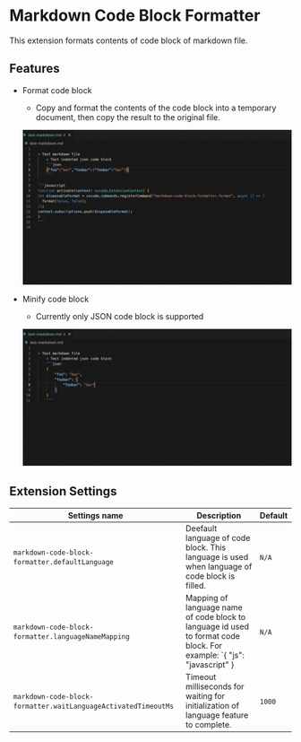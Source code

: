 # Markdown Code Block Formatter

This extension formats contents of code block of markdown file.

## Features
* Format code block
  * Copy and format the contents of the code block into a temporary document, then copy the result to the original file.

  ![](https://github.com/ame-neko/md-code-formatter/blob/main/images/format-code-block-demo.gif?raw=true)

* Minify code block 
  * Currently only JSON code block is supported

  ![](https://github.com/ame-neko/md-code-formatter/blob/main/images/minify-code-block-demo.gif?raw=true)

## Extension Settings

| Settings name                                                  | Description                                                                                                           | Default |
| -------------------------------------------------------------- | --------------------------------------------------------------------------------------------------------------------- | ------- |
| `markdown-code-block-formatter.defaultLanguage`                | Deefault language of code block. This language is used when language of code block is filled.                         | `N/A`   |
| `markdown-code-block-formatter.languageNameMapping`            | Mapping of language name of code block to language id used to format code block. For example: `{ "js": "javascript" } | `N/A`   |
| `markdown-code-block-formatter.waitLanguageActivatedTimeoutMs` | Timeout milliseconds for waiting for initialization of language feature to complete.                                  | `1000`  |